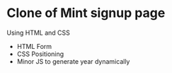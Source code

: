 # Clone of Mint signup page

Using HTML and CSS 
- HTML Form
- CSS Positioning
- Minor JS to generate year dynamically
